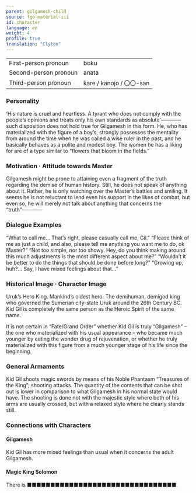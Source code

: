 ```yaml
---
parent: gilgamesh-child
source: fgo-material-iii
id: character
language: en
weight: 4
profile: true
translation: "Clyton"
---
```


<table>
  <tr><td>First-person pronoun</td><td>boku</td></tr>
  <tr><td>Second-person pronoun</td><td>anata</td></tr>
  <tr><td>Third-person pronoun</td><td>kare / kanojo / 〇〇-san</td></tr>
</table>

### Personality

‘His nature is cruel and heartless. A tyrant who does not comply with the people’s opinions and treats only his own standards as absolute’————such disposition does not hold true for Gilgamesh in this form. He, who has materialized with the figure of a boy’s, strongly possesses the mentality from around the time when he was called a wise ruler in the past, and he basically behaves as a polite and modest boy. The women he has a liking for are of a type similar to “flowers that bloom in the fields.”

### Motivation · Attitude towards Master

Gilgamesh might be prone to attaining even a fragment of the truth regarding the demise of human history. Still, he does not speak of anything about it. Rather, he is only watching over the Master’s battles and smiling. It seems he is not reluctant to lend even his support in the likes of combat, but even so, he will merely not talk about anything that concerns the “truth”————

### Dialogue Examples

“What to call me… That’s right, please casually call me, Gil.”
“Please think of me as just a child, and also, please tell me anything you want me to do, ok Master?”
“Not too simple, nor too showy. Hey, do you think making around this much adjustments is the most different aspect about me?”
“Wouldn’t it be better to do the things that should be done before long?”
“Growing up, huh?… Say, I have mixed feelings about that…”

### Historical Image · Character Image

Uruk’s Hero King. Mankind’s oldest hero. The demihuman, demigod king who governed the Sumerian city-state Uruk around the 26th Century BC. Kid Gil is completely the same person as the Heroic Spirit of the same name.

It is not certain in “Fate/Grand Order” whether Kid Gil is truly “Gilgamesh” – the one who materialized with his usual appearance – who became much younger by eating the wonder drug of rejuvenation, or whether he truly materialized with this figure from a much younger stage of his life since the beginning.

### General Armaments

Kid Gil shoots magic swords by means of his Noble Phantasm “Treasures of the King”; shooting attacks. The quantity of the contents that can be shot out is lower in comparison to what Gilgamesh in his normal state would have. The shooting is done not with the majestic style where both of his arms are usually crossed, but with a relaxed style where he clearly stands still.

### Connections with Characters

#### Gilgamesh

Kid Gil has more mixed feelings than usual when it concerns the adult Gilgamesh.

#### Magic King Solomon

There is ■■■■■■■■■■■■■■■■■■■■■■■■■■■■■■■■.
